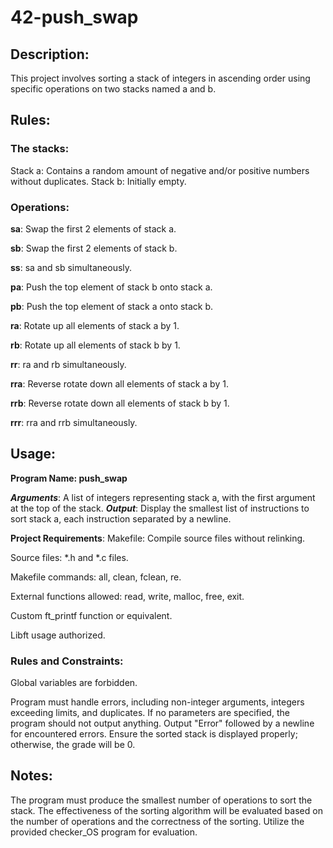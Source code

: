 # 42-push_swap

## Description:
This project involves sorting a stack of integers in ascending order using specific operations on two stacks named a and b.

## Rules:
### The stacks:
   Stack a: Contains a random amount of negative and/or positive numbers without duplicates.
   Stack b: Initially empty.
### Operations:
**sa**: Swap the first 2 elements of stack a.

**sb**: Swap the first 2 elements of stack b.

**ss**: sa and sb simultaneously.

**pa**: Push the top element of stack b onto stack a.

**pb**: Push the top element of stack a onto stack b.

**ra**: Rotate up all elements of stack a by 1.

**rb**: Rotate up all elements of stack b by 1.

**rr**: ra and rb simultaneously.

**rra**: Reverse rotate down all elements of stack a by 1.

**rrb**: Reverse rotate down all elements of stack b by 1.

**rrr**: rra and rrb simultaneously.

## Usage:
**Program Name: push_swap**

***Arguments***: A list of integers representing stack a, with the first argument at the top of the stack.
***Output***: Display the smallest list of instructions to sort stack a, each instruction separated by a newline.

**Project Requirements**:
Makefile: Compile source files without relinking.

Source files: *.h and *.c files.

Makefile commands: all, clean, fclean, re.

External functions allowed: read, write, malloc, free, exit.

Custom ft_printf function or equivalent.

Libft usage authorized.

### Rules and Constraints:

Global variables are forbidden.

Program must handle errors, including non-integer arguments, integers exceeding limits, and duplicates.
If no parameters are specified, the program should not output anything.
Output "Error" followed by a newline for encountered errors.
Ensure the sorted stack is displayed properly; otherwise, the grade will be 0.

## Notes:
The program must produce the smallest number of operations to sort the stack.
The effectiveness of the sorting algorithm will be evaluated based on the number of operations and the correctness of the sorting.
Utilize the provided checker_OS program for evaluation.
